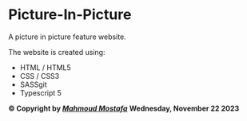 # Picture-In-Picture

A picture in picture feature website.

The website is created using:

- HTML / HTML5
- CSS / CSS3
- SASSgit
- Typescript 5

**© Copyright by _[Mahmoud Mostafa](https://pph.me/mahmoudmostafa)_**
**Wednesday, November 22 2023**
